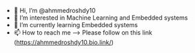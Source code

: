 - 👋 Hi, I’m @ahmmedroshdy10
- 👀 I’m interested in Machine Learning and Embedded systems
- 🌱 I’m currently learning Embedded systems
- 📫 How to reach me --> Please follow on this link (https://ahmmedroshdy10.bio.link/)

